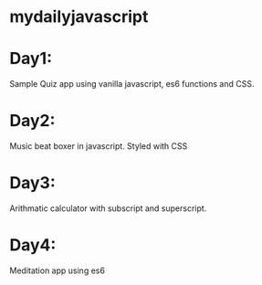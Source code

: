 # mydailyjavascript

# Day1:
Sample Quiz app using vanilla javascript, es6 functions and CSS.

# Day2:
Music beat boxer in javascript. Styled with CSS

# Day3:
Arithmatic calculator with subscript and superscript.

# Day4:
Meditation app using es6
